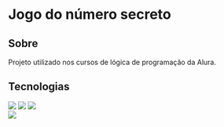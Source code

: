 <h1>Jogo do número secreto</h1>

<h2> Sobre</h2>
<p>Projeto utilizado nos cursos de lógica de programação da Alura.</p>

## Tecnologias
<div>
  <img src="https://img.shields.io/badge/HTML-239120?style=for-the-badge&logo=html5&logoColor=white">
  <img src="https://img.shields.io/badge/CSS-239120?&style=for-the-badge&logo=css3&logoColor=white">
  <img src="https://img.shields.io/badge/JavaScript-F7DF1E?style=for-the-badge&logo=javascript&logoColor=black">
</div>
<div>
   <img src="https://scontent.fcgh15-1.fna.fbcdn.net/v/t39.30808-1/472525727_586618164106181_588434995411892818_n.jpg?stp=c0.107.900.900a_dst-jpg_s148x148_tt6&_nc_cat=110&ccb=1-7&_nc_sid=0f9e3e&_nc_ohc=9_u7k_OuJ5QQ7kNvgH-XchF&_nc_oc=AdnHWvC491rAfNtV8gTTHAYI9GyX8Pb2lHODjCk2mWNwLQFRrnNhiNEoYoa0LQLn-nl1IBKrpO7Mi2R_uIAe_txx&_nc_ht=scontent.fcgh15-1.fna&uss=d296322aff1430c1&odm=bWVsaS53b3JrcGxhY2UuY29t&_nc_gid=CmpkAMcvPwsIyRKQYOJgiw&oe2=67F216DD&oh=00_AYG0bqs_II8tEHCs-Ov00Ya37ZD4RqQsZhuhSkiMwgKtDA&oe=67EC59B9">
</div>
